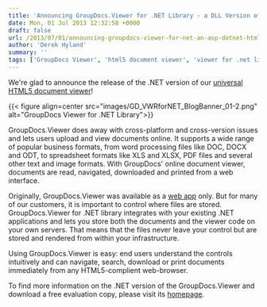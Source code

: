 ```yaml
---
title: 'Announcing GroupDocs.Viewer for .NET Library - a DLL Version of the GroupDocs HTML5 Document Viewer'
date: Mon, 01 Jul 2013 12:32:58 +0000
draft: false
url: /2013/07/01/announcing-groupdocs-viewer-for-net-an-asp-dotnet-html5-dll-version-of-groupdocs-online-document-viewer/
author: 'Derek Hyland'
summary: ''
tags: ['GroupDocs Viewer', 'html5 document viewer', 'viewer for .net library', 'zArchive']
---
```


We're glad to announce the release of the .NET version of our [universal HTML5 document viewer](http://groupdocs.com/html5-document-viewer)!



{{< figure align=center src="images/GD_VWRforNET_BlogBanner_01-2.png" alt="GroupDocs Viewer for .NET Library">}}


GroupDocs.Viewer does away with cross-platform and cross-version issues and lets users upload and view documents online. It supports a wide range of popular business formats, from word processing files like DOC, DOCX and ODT, to spreadsheet formats like XLS and XLSX, PDF files and several other text and image formats. With GroupDocs' online document viewer, documents are read, navigated, downloaded and printed from a web interface.

Originally, GroupDocs.Viewer was available as a [web app](http://groupdocs.com/apps/viewer) only. But for many of our customers, it is important to control where files are stored. GroupDocs.Viewer for .NET library integrates with your existing .NET applications and lets you store both the documents and the viewer code on your own servers. That means that the files never leave your control but are stored and rendered from within your infrastructure.

Using GroupDocs.Viewer is easy: end users understand the controls intuitively and can navigate, search, download or print documents immediately from any HTML5-complient web-browser.

To find more information on the .NET version of the GroupDocs.Viewer and download a free evaluation copy, please visit its [homepage](http://groupdocs.com/dot-net/document-viewer-library).




